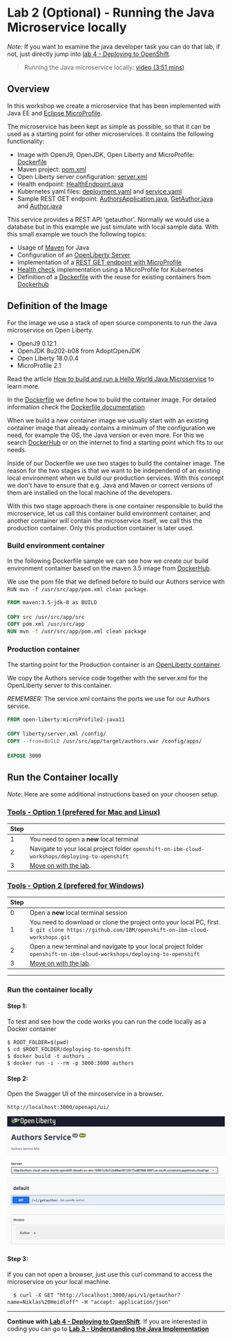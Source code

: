 # Lab 2 (Optional) - Running the Java Microservice locally

_Note:_ If you want to examine the java developer task you can do that lab, if not, just directly jump into [lab 4 - Deploying to OpenShift](4-openshift.md).

> Running the Java microservice locally: [video (3:51 mins)](https://youtu.be/4dT2jg6wGF4)

## Overview

In this workshop we create a microservice that has been implemented with Java EE and [Eclipse MicroProfile](https://microprofile.io/).

The microservice has been kept as simple as possible, so that it can be used as a starting point for other microservices. It contains the following functionality:

* Image with OpenJ9, OpenJDK, Open Liberty and MicroProfile: [Dockerfile](deploying-to-openshift/Dockerfile)
* Maven project: [pom.xml](deploying-to-openshift/pom.xml)
* Open Liberty server configuration: [server.xml](deploying-to-openshift/liberty/server.xml)
* Health endpoint: [HealthEndpoint.java](deploying-to-openshift/src/main/java/com/ibm/authors/HealthEndpoint.java)
* Kubernetes yaml files: [deployment.yaml](deploying-to-openshift/deployment/template.deployment.yaml) and [service.yaml](deploying-to-openshift/deployment/service.yaml)
* Sample REST GET endpoint: [AuthorsApplication.java](deploying-to-openshift/src/main/java/com/ibm/authors/AuthorsApplication.java), [GetAuthor.java](deploying-to-openshift/src/main/java/com/ibm/authors/GetAuthor.java) and [Author.java](deploying-to-openshift/src/main/java/com/ibm/authors/Author.java)

This service provides a REST API 'getauthor'. Normally we would use a database but in this example we just simulate with local sample data. With this small example we touch the following topics:

* Usage of [Maven](https://maven.apache.org/) for Java 
* Configuration of an [OpenLiberty Server](https://openliberty.io)
* Implementation of a [REST GET endpoint with MicroProfile](https://openliberty.io/blog/2018/01/31/mpRestClient.html)
* [Health check](https://openliberty.io/guides/kubernetes-microprofile-health.html#adding-a-health-check-to-the-inventory-microservice) implementation using a MicroProfile for Kubernetes 
* Definition of a [Dockerfile](https://docs.docker.com/engine/reference/builder/) with the reuse for existing containers from [Dockerhub](https://hub.docker.com)

## Definition of the Image

For the image we use a stack of open source components to run the Java microservice on Open Liberty.

* OpenJ9 0.12.1
* OpenJDK 8u202-b08 from AdoptOpenJDK
* Open Liberty 18.0.0.4
* MicroProfile 2.1

Read the article [How to build and run a Hello World Java Microservice](http://heidloff.net/article/how-to-build-and-run-a-hello-world-java-microservice/) to learn more.

In the [Dockerfile](deploying-to-openshift/Dockerfile) we define how to build the container image. For detailed information check the [Dockerfile documentation](https://docs.docker.com/engine/reference/builder/)

When we build a new container image we usually start with an existing container image that already contains a minimum of the configuration we need, for example the OS, the Java version or even more. For this we search [DockerHub](https://hub.docker.com/search?q=maven&type=image&image_filter=official) or on the internet to find a starting point which fits to our needs. 

Inside of our Dockerfile we use two stages to build the container image. The reason for the two stages is that we want to be independend of an existing local environment when we build our production services. With this concept we don't have to ensure that e.g. Java and Maven or correct versions of them are installed on the local machine of the developers.

With this two stage approach there is one container responsible to build the microservice, let us call this container build environment container, and another container will contain the microservice itself, we call this the production container. Only this production container is later used.


### Build environment container

In the following Dockerfile sample we can see how we create our build environment container based on the maven 3.5 image from [DockerHub](https://hub.docker.com/_/maven/).

We use the pom file that we defined before to build our Authors service with `RUN mvn -f /usr/src/app/pom.xml clean package`.

```dockerfile
FROM maven:3.5-jdk-8 as BUILD
 
COPY src /usr/src/app/src
COPY pom.xml /usr/src/app
RUN mvn -f /usr/src/app/pom.xml clean package
```

### Production container

The starting point for the Production container is an [OpenLiberty container](https://hub.docker.com/_/open-liberty).

We copy the Authors service code together with the server.xml for the OpenLiberty server to this container.

_REMEMBER:_ The service.xml contains the ports we use for our Authors service.

```dockerfile
FROM open-liberty:microProfile2-java11

COPY liberty/server.xml /config/
COPY --from=BUILD /usr/src/app/target/authors.war /config/apps/

EXPOSE 3000
```

## Run the Container locally

_Note_: Here are some additional instructions based on your choosen setup.

### [Tools - Option 1 (prefered for Mac and Linux)](./1-prereqs.md#tools---option-1-prebuilt-image-with-local-code)

Step |  |
--- | --- 
1 | You need to open a **new** local terminal |
2 |  Navigate to your local project folder ```openshift-on-ibm-cloud-workshops/deploying-to-openshift```
3 | [Move on with the lab](./2-docker.md#step-1-to-test-and-see-how-the-code-works-you-can-run-the-code-locally-as-a-docker-container).


### [Tools - Option 2 (prefered for Windows)](./1-prereqs.md#tools---option-2-prebuilt-image-with-code-in-container)

Step |  |
--- | --- 
0 | Open a **new** local terminal session
1 | You need to download or clone the project onto your local PC, first. ```$ git clone https://github.com/IBM/openshift-on-ibm-cloud-workshops.git ``` 
2 |  Open a new terminal and navigate tp your local project folder ```openshift-on-ibm-cloud-workshops/deploying-to-openshift```
3 | [Move on with the lab](./2-docker.md#step-1-to-test-and-see-how-the-code-works-you-can-run-the-code-locally-as-a-docker-container).

---

### Run the container locally

#### Step 1: 

To test and see how the code works you can run the code locally as a Docker container

```
$ ROOT_FOLDER=$(pwd)
$ cd $ROOT_FOLDER/deploying-to-openshift
$ docker build -t authors .
$ docker run -i --rm -p 3000:3000 authors
```

#### Step 2: 

Open the Swagger UI of the mircoservice in a browser.

```
http://localhost:3000/openapi/ui/
```

![Swagger UI](images/authors-swagger-ui.png)


#### Step 3: 

If you can not open a browser, just use this curl command to access the microservice on your local machine.

```
  $ curl -X GET "http://localhost:3000/api/v1/getauthor?name=Niklas%20Heidloff" -H "accept: application/json"
```

---

__Continue with [Lab 4 - Deploying to OpenShift](./4-openshift.md#lab-4---deploying-to-openshift)__. 
If you are interested in coding you can go to 
__[Lab 3 - Understanding the Java Implementation](./3-java.md#lab-3---understanding-the-java-implementation)__  
